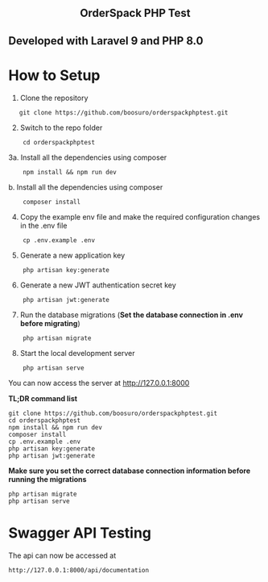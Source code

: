## <p align="center"> OrderSpack PHP Test</p>

## Developed with Laravel 9 and PHP 8.0

# How to Setup

1. Clone the repository

```
   git clone https://github.com/boosuro/orderspackphptest.git
```

2. Switch to the repo folder

```
    cd orderspackphptest
```

3a. Install all the dependencies using composer

```
    npm install && npm run dev
```

b. Install all the dependencies using composer

```
    composer install
```

4. Copy the example env file and make the required configuration changes in the .env file

```
    cp .env.example .env
```

5. Generate a new application key

```
    php artisan key:generate
```

6. Generate a new JWT authentication secret key

```
    php artisan jwt:generate
```

7. Run the database migrations (**Set the database connection in .env before migrating**)

```
    php artisan migrate
```

8. Start the local development server

```
    php artisan serve
```

You can now access the server at http://127.0.0.1:8000

**TL;DR command list**

    git clone https://github.com/boosuro/orderspackphptest.git
    cd orderspackphptest
    npm install && npm run dev
    composer install
    cp .env.example .env
    php artisan key:generate
    php artisan jwt:generate

**Make sure you set the correct database connection information before running the migrations**

    php artisan migrate
    php artisan serve

# Swagger API Testing

The api can now be accessed at

    http://127.0.0.1:8000/api/documentation
